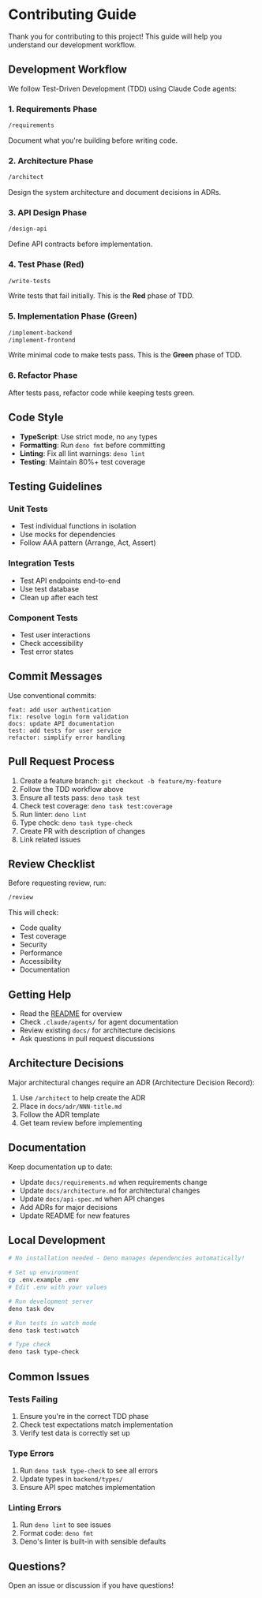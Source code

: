 # Contributing Guide

Thank you for contributing to this project! This guide will help you understand our development workflow.

## Development Workflow

We follow Test-Driven Development (TDD) using Claude Code agents:

### 1. Requirements Phase
```bash
/requirements
```
Document what you're building before writing code.

### 2. Architecture Phase
```bash
/architect
```
Design the system architecture and document decisions in ADRs.

### 3. API Design Phase
```bash
/design-api
```
Define API contracts before implementation.

### 4. Test Phase (Red)
```bash
/write-tests
```
Write tests that fail initially. This is the **Red** phase of TDD.

### 5. Implementation Phase (Green)
```bash
/implement-backend
/implement-frontend
```
Write minimal code to make tests pass. This is the **Green** phase of TDD.

### 6. Refactor Phase
After tests pass, refactor code while keeping tests green.

## Code Style

- **TypeScript**: Use strict mode, no `any` types
- **Formatting**: Run `deno fmt` before committing
- **Linting**: Fix all lint warnings: `deno lint`
- **Testing**: Maintain 80%+ test coverage

## Testing Guidelines

### Unit Tests
- Test individual functions in isolation
- Use mocks for dependencies
- Follow AAA pattern (Arrange, Act, Assert)

### Integration Tests
- Test API endpoints end-to-end
- Use test database
- Clean up after each test

### Component Tests
- Test user interactions
- Check accessibility
- Test error states

## Commit Messages

Use conventional commits:

```
feat: add user authentication
fix: resolve login form validation
docs: update API documentation
test: add tests for user service
refactor: simplify error handling
```

## Pull Request Process

1. Create a feature branch: `git checkout -b feature/my-feature`
2. Follow the TDD workflow above
3. Ensure all tests pass: `deno task test`
4. Check test coverage: `deno task test:coverage`
5. Run linter: `deno lint`
6. Type check: `deno task type-check`
7. Create PR with description of changes
8. Link related issues

## Review Checklist

Before requesting review, run:

```bash
/review
```

This will check:
- Code quality
- Test coverage
- Security
- Performance
- Accessibility
- Documentation

## Getting Help

- Read the [README](./README.md) for overview
- Check `.claude/agents/` for agent documentation
- Review existing `docs/` for architecture decisions
- Ask questions in pull request discussions

## Architecture Decisions

Major architectural changes require an ADR (Architecture Decision Record):

1. Use `/architect` to help create the ADR
2. Place in `docs/adr/NNN-title.md`
3. Follow the ADR template
4. Get team review before implementing

## Documentation

Keep documentation up to date:

- Update `docs/requirements.md` when requirements change
- Update `docs/architecture.md` for architectural changes
- Update `docs/api-spec.md` when API changes
- Add ADRs for major decisions
- Update README for new features

## Local Development

```bash
# No installation needed - Deno manages dependencies automatically!

# Set up environment
cp .env.example .env
# Edit .env with your values

# Run development server
deno task dev

# Run tests in watch mode
deno task test:watch

# Type check
deno task type-check
```

## Common Issues

### Tests Failing
1. Ensure you're in the correct TDD phase
2. Check test expectations match implementation
3. Verify test data is correctly set up

### Type Errors
1. Run `deno task type-check` to see all errors
2. Update types in `backend/types/`
3. Ensure API spec matches implementation

### Linting Errors
1. Run `deno lint` to see issues
2. Format code: `deno fmt`
3. Deno's linter is built-in with sensible defaults

## Questions?

Open an issue or discussion if you have questions!
